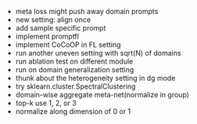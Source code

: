 - meta loss might push away domain prompts
- new setting: align once
- add sample specific prompt
- implement promptfl
- implement CoCoOP in FL setting
- run another uneven setting with sqrt(N) of domains
- run ablation test on different module
- run on domain generalization setting
- thunk about the heterogeneity setting in dg mode
- try sklearn.cluster.SpectralClustering
- domain-wise aggregate meta-net(normalize in group) 
- top-k use 1, 2, or 3
- normalize along dimension of 0 or 1